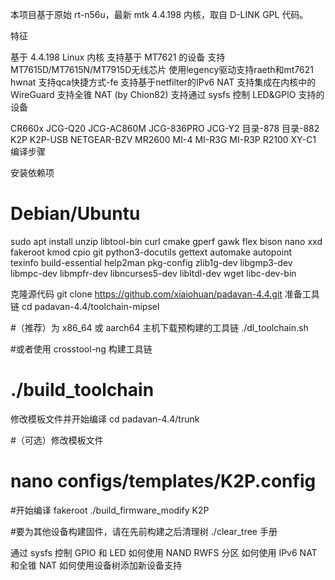 本项目基于原始 rt-n56u，最新 mtk 4.4.198 内核，取自 D-LINK GPL 代码。

特征

基于 4.4.198 Linux 内核
支持基于 MT7621 的设备
支持MT7615D/MT7615N/MT7915D无线芯片
使用legency驱动支持raeth和mt7621 hwnat
支持qca快捷方式-fe
支持基于netfilter的IPv6 NAT
支持集成在内核中的 WireGuard
支持全锥 NAT (by Chion82)
支持通过 sysfs 控制 LED&GPIO
支持的设备

CR660x
JCG-Q20
JCG-AC860M
JCG-836PRO
JCG-Y2
目录-878
目录-882
K2P
K2P-USB
NETGEAR-BZV
MR2600
MI-4
MI-R3G
MI-R3P
R2100
XY-C1
编译步骤

安装依赖项
# Debian/Ubuntu
sudo apt install unzip libtool-bin curl cmake gperf gawk flex bison nano xxd \
    fakeroot kmod cpio git python3-docutils gettext automake autopoint \
    texinfo build-essential help2man pkg-config zlib1g-dev libgmp3-dev \
    libmpc-dev libmpfr-dev libncurses5-dev libltdl-dev wget libc-dev-bin

克隆源代码
git clone https://github.com/xiaiohuan/padavan-4.4.git
准备工具链
cd padavan-4.4/toolchain-mipsel

#（推荐）为 x86_64 或 aarch64 主机下载预构建的工具链
./dl_toolchain.sh

#或者使用 crosstool-ng 构建工具链
# ./build_toolchain
修改模板文件并开始编译
cd padavan-4.4/trunk

#（可选）修改模板文件
# nano configs/templates/K2P.config

#开始编译
fakeroot ./build_firmware_modify K2P

#要为其他设备构建固件，请在先前构建之后清理树
./clear_tree
手册

通过 sysfs 控制 GPIO 和 LED
如何使用 NAND RWFS 分区
如何使用 IPv6 NAT 和全锥 NAT
如何使用设备树添加新设备支持